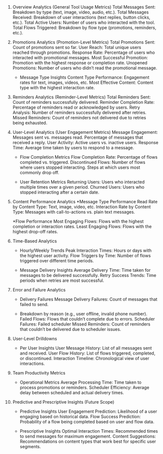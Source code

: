 1. Overview Analytics (General Tool Usage Metrics)
    Total Messages Sent:
        Breakdown by type (text, image, video, audio, etc.).
    Total Messages Received:
        Breakdown of user interactions (text replies, button clicks, etc.).
    Total Active Users:
        Number of users who interacted with the tool.
    Total Flows Triggered:
        Breakdown by flow type (promotions, reminders, etc.).

2. Promotions Analytics (Promotion-Level Metrics)
    Total Promotions Sent:
        Count of promotions sent so far.
    User Reach:
        Total unique users reached through promotions.
    Response Rate:
        Percentage of users who interacted with promotional messages.
    Most Successful Promotion:
        Promotion with the highest response or completion rate.
    Unopened Promotions:
        Number of users who didn’t read the promotional message.

    * Message Type Insights
    Content Type Performance:
        Engagement rates for text, images, videos, etc.
    Most Effective Content:
        Content type with the highest interaction rate.

3. Reminders Analytics (Reminder-Level Metrics)
    Total Reminders Sent:
        Count of reminders successfully delivered.
    Reminder Completion Rate:
        Percentage of reminders read or acknowledged by users.
    Retry Analysis:
        Number of reminders successfully delivered after retries.
    Missed Reminders:
        Count of reminders not delivered due to retries being exhausted.

4. User-Level Analytics (User Engagement Metrics)
    Message Engagement:
        Messages sent vs. messages read.
        Percentage of messages that received a reply.
    User Activity:
        Active users vs. inactive users.
    Response Time:
        Average time taken by users to respond to a message.
    
    * Flow Completion Metrics
    Flow Completion Rate:
        Percentage of flows completed vs. triggered.
    Discontinued Flows:
        Number of flows where users stopped interacting.
        Steps at which users most commonly drop off.
    
    * User Retention Metrics
    Returning Users:
        Users who interacted multiple times over a given period.
    Churned Users:
        Users who stopped interacting after a certain date.

5. Content Performance Analytics
    *Message Type Performance
    Read Rate by Content Type:
        Text, image, video, etc.
    Interaction Rate by Content Type:
        Messages with call-to-actions vs. plain text messages.
    
    *Flow Performance
    Most Engaging Flows:
        Flows with the highest completion or interaction rates.
    Least Engaging Flows:
        Flows with the highest drop-off rates.

6. Time-Based Analytics
    * Hourly/Weekly Trends
    Peak Interaction Times:
        Hours or days with the highest user activity.
    Flow Triggers by Time:
        Number of flows triggered over different time periods.
    
    * Message Delivery Insights
    Average Delivery Time:
        Time taken for messages to be delivered successfully.
    Retry Success Trends:
        Time periods when retries are most successful.

7. Error and Failure Analytics
    * Delivery Failures
    Message Delivery Failures:
        Count of messages that failed to send.
    
    * Breakdown by reason (e.g., user offline, invalid phone number).
    Failed Flows:
        Flows that couldn’t complete due to errors.
    Scheduler Failures:
        Failed scheduler
    Missed Reminders:
        Count of reminders that couldn’t be delivered due to scheduler issues.

8. User-Level Drilldowns
    * Per User Insights
    User Message History:
        List of all messages sent and received.
    User Flow History:
        List of flows triggered, completed, or discontinued.
    Interaction Timeline:
        Chronological view of user interactions.

9. Team Productivity Metrics
    * Operational Metrics
    Average Processing Time:
        Time taken to process promotions or reminders.
    Scheduler Efficiency:
        Average delay between scheduled and actual delivery times.

10. Predictive and Prescriptive Insights (Future Scope)
    * Predictive Insights
    User Engagement Prediction:
        Likelihood of a user engaging based on historical data.
    Flow Success Prediction:
        Probability of a flow being completed based on user and flow data.
    
    * Prescriptive Insights
    Optimal Interaction Times:
        Recommended times to send messages for maximum engagement.
    Content Suggestions:
        Recommendations on content types that work best for specific user segments.

